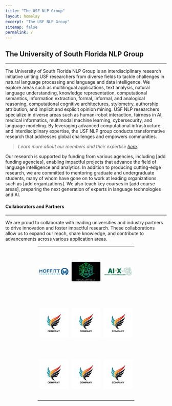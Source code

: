 ```yaml
---
title: "The USF NLP Group"
layout: homelay
excerpt: "The USF NLP Group"
sitemap: false
permalink: /
---
```


## **The University of South Florida NLP Group**
---

The University of South Florida NLP Group is an interdisciplinary research initiative uniting USF researchers from diverse fields to tackle challenges in natural language processing and language and data intelligence. We explore areas such as multilingual applications, text analysis, natural language understanding, knowledge representation, computational semantics, information extraction, formal, informal, and analogical reasoning, computational cognitive architectures, stylometry, authorship attribution, and implicit and explicit opinion mining. USF NLP researchers specialize in diverse areas such as human-robot interaction, fairness in AI, medical informatics, multimodal machine learning, cybersecurity, and language modeling. By leveraging advanced computational infrastructure and interdisciplinary expertise, the USF NLP group conducts transformative research that addresses global challenges and empowers communities. 

> *Learn more about our members and their expertise [here](https://nlp-grp.github.io/team/).*

Our research is supported by funding from various agencies, including [add funding agencies], enabling impactful projects that advance the field of language intelligence and analytics. In addition to producing cutting-edge research, we are committed to mentoring graduate and undergraduate students, many of whom have gone on to work at leading organizations such as [add organizations]. We also teach key courses in [add course areas], preparing the next generation of experts in language technologies and AI.

#### **Collaborators and Partners**
---

We are proud to collaborate with leading universities and industry partners to drive innovation and foster impactful research. These collaborations allow us to expand our reach, share knowledge, and contribute to advancements across various application areas.

<table style="width: 60%; margin: 0 auto; border-collapse: collapse; table-layout: fixed;">
  <tr>
    <td style="width: 33.33%; height: 150px; text-align: center; padding: 5px">
      <a href="https://www.moffitt.org/"><img src="/images/moffitt.jpg" alt="Moffitt" style="max-width: 100%; max-height: 100%;"></a>
    </td>
    <td style="width: 33.33%; height: 150px; text-align: center; padding: 5px">
      <a href="https://www.actualization.ai/"><img src="/images/actualization-ai-logo.jpg" alt="Actualization AI" style="max-width: 100%; max-height: 100%;"></a>
    </td>
    <td style="width: 33.33%; height: 150px; text-align: center; padding: 5px">
      <a href="https://aix.eng.usf.edu/"><img src="/images/aix.png" alt="AI+X" style="max-width: 100%; max-height: 100%;"></a>
    </td>
  </tr>
  <tr>
    <td style="width: 33.33%; height: 150px; text-align: center; padding: 5px">
      <img src="/images/placeholder.jpg" alt="Image 4" style="max-width: 100%; max-height: 100%;">
    </td>
    <td style="width: 33.33%; height: 150px; text-align: center; padding: 5px">
      <img src="/images/placeholder.jpg" alt="Image 5" style="max-width: 100%; max-height: 100%;">
    </td>
    <td style="width: 33.33%; height: 150px; text-align: center; padding: 5px">
      <img src="/images/placeholder.jpg" alt="Image 6" style="max-width: 100%; max-height: 100%;">
    </td>
  </tr>
  <tr>
    <td style="width: 33.33%; height: 150px; text-align: center; padding: 5px">
      <img src="/images/placeholder.jpg" alt="Image 7" style="max-width: 100%; max-height: 100%;">
    </td>
    <td style="width: 33.33%; height: 150px; text-align: center; padding: 5px">
      <img src="/images/placeholder.jpg" alt="Image 8" style="max-width: 100%; max-height: 100%;">
    </td>
    <td style="width: 33.33%; height: 150px; text-align: center; padding: 5px">
      <img src="/images/placeholder.jpg" alt="Image 9" style="max-width: 100%; max-height: 100%;">
    </td>
  </tr>
</table>
